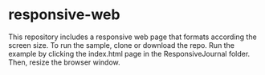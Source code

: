 # responsive-web
This repository includes a responsive web page that formats according the screen size.
To run the sample, clone or download the repo.
Run the example by clicking the index.html page in the ResponsiveJournal folder. Then, resize the browser window.
